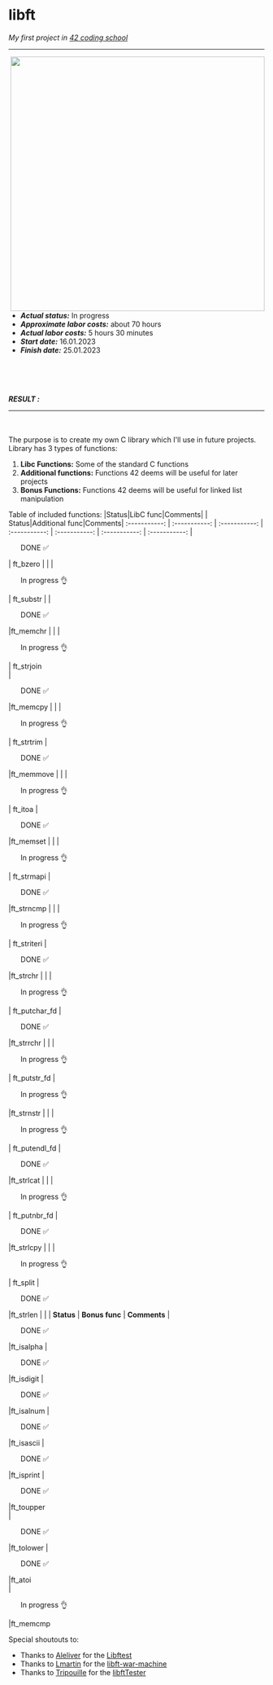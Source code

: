 # libft
*My first project in [42 coding school](https://42.fr/en/homepage/)*
<hr> 
<img src="https://user-images.githubusercontent.com/68464959/212696987-c73b8a49-fc67-4a3b-a55d-ea796fb70774.png" align="right" width="500">

* ***Actual status:***    In progress 
* ***Approximate labor costs:***    about 70 hours
* ***Actual labor costs:***    5 hours 30 minutes
* ***Start date:***    16.01.2023 
* ***Finish date:***    25.01.2023 
<br>
<br>
<br>

***RESULT :*** 

<hr>
<br>
<br>
The purpose is to create my own C library which I'll use in future projects. Library has 3 types of functions:

1.  **Libc Functions:** Some of the standard C functions
2.  **Additional functions:** Functions 42 deems will be useful for later projects
3.  **Bonus Functions:** Functions 42 deems will be useful for linked list manipulation

Table of included functions:
|Status|LibC func|Comments| | Status|Additional func|Comments|
:-----------: | :-----------: | :-----------: | :-----------: | :-----------: | :-----------: | :-----------: 
| <ul> DONE :white_check_mark:</ul> | ft_bzero    | | | <ul> In progress :ok_hand:</ul> | ft_substr | 
| <ul> DONE :white_check_mark:</ul> |ft_memchr	  | | | <ul> In progress :ok_hand:</ul> | ft_strjoin	
| <ul> DONE :white_check_mark:</ul> |ft_memcpy		| | | <ul> In progress :ok_hand:</ul> | ft_strtrim
| <ul> DONE :white_check_mark:</ul> |ft_memmove		| | | <ul> In progress :ok_hand:</ul> | ft_itoa
| <ul> DONE :white_check_mark:</ul> |ft_memset		| | | <ul> In progress :ok_hand:</ul> | ft_strmapi
| <ul> DONE :white_check_mark:</ul> |ft_strncmp		| | | <ul> In progress :ok_hand:</ul> | ft_striteri
| <ul> DONE :white_check_mark:</ul> |ft_strchr		| | | <ul> In progress :ok_hand:</ul> | ft_putchar_fd 
| <ul> DONE :white_check_mark:</ul> |ft_strrchr		| | | <ul> In progress :ok_hand:</ul> |	ft_putstr_fd
| <ul> In progress :ok_hand:</ul> |ft_strnstr		| | | <ul> In progress :ok_hand:</ul> | ft_putendl_fd
| <ul> DONE :white_check_mark:</ul> |ft_strlcat		| | | <ul> In progress :ok_hand:</ul> | ft_putnbr_fd
| <ul> DONE :white_check_mark:</ul> |ft_strlcpy 	| | | <ul> In progress :ok_hand:</ul> | ft_split
| <ul> DONE :white_check_mark:</ul> |ft_strlen	| | | **Status** | **Bonus func** | **Comments**
| <ul> DONE :white_check_mark:</ul> |ft_isalpha	
| <ul> DONE :white_check_mark:</ul> |ft_isdigit
| <ul> DONE :white_check_mark:</ul> |ft_isalnum	
| <ul> DONE :white_check_mark:</ul> |ft_isascii	
| <ul> DONE :white_check_mark:</ul> |ft_isprint	
| <ul> DONE :white_check_mark:</ul> |ft_toupper		
| <ul> DONE :white_check_mark:</ul> |ft_tolower	
| <ul> DONE :white_check_mark:</ul> |ft_atoi	
| <ul> In progress :ok_hand:</ul> |ft_memcmp	 






Special shoutouts to:
* Thanks to [Aleliver](https://github.com/alelievr) for the [Libftest](https://github.com/alelievr/libft-unit-test)
* Thanks to [Lmartin](https://github.com/0x050f) for the [libft-war-machine](https://github.com/0x050f/libft-war-machine)
* Thanks to [Tripouille](https://github.com/Tripouille) for the [libftTester](https://github.com/Tripouille/libftTester) 

